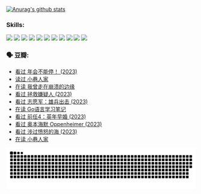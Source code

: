 
[![Anurag's github stats](https://github-readme-stats.vercel.app/api?username=w940853815)](https://github.com/anuraghazra/github-readme-stats)

### Skills:

<code><img height="32" src="https://cdn.jsdelivr.net/npm/simple-icons@v5/icons/python.svg"></code>
<code><img height="32" src="https://cdn.jsdelivr.net/npm/simple-icons@v5/icons/javascript.svg"></code>
<code><img height="32" src="https://cdn.jsdelivr.net/npm/simple-icons@v5/icons/django.svg"></code>
<code><img height="32" src="https://cdn.jsdelivr.net/npm/simple-icons@v5/icons/flask.svg"></code>
<code><img height="32" src="https://cdn.jsdelivr.net/npm/simple-icons@v5/icons/vuetify.svg"></code>
<code><img height="32" src="https://cdn.jsdelivr.net/npm/simple-icons@v5/icons/git.svg"></code>
<code><img height="32" src="https://cdn.jsdelivr.net/npm/simple-icons@v5/icons/docker.svg"></code>
<code><img height="32" src="https://cdn.jsdelivr.net/npm/simple-icons@v5/icons/postgresql.svg"></code>
<code><img height="32" src="https://cdn.jsdelivr.net/npm/simple-icons@v5/icons/elasticsearch.svg"></code>
<code><img height="32" src="https://cdn.jsdelivr.net/npm/simple-icons@v5/icons/macos.svg"></code>
<code><img height="32" src="https://cdn.jsdelivr.net/npm/simple-icons@v5/icons/linux.svg"></code>

### 🗣 豆瓣:

<!-- DOUBAN-ACTIVITIES:START -->
- [看过 年会不能停！‎ (2023)](https://www.douban.com/people/136069238/status/4498582002/?_i=05824921)
- [读过 小巷人家](https://www.douban.com/people/136069238/status/4489290935/?_i=05824921)
- [在读 我曾走在崩溃的边缘](https://www.douban.com/people/136069238/status/4489290559/?_i=05824921)
- [看过 拯救嫌疑人‎ (2023)](https://www.douban.com/people/136069238/status/4477421513/?_i=05824921)
- [看过 志愿军：雄兵出击‎ (2023)](https://www.douban.com/people/136069238/status/4465247367/?_i=05824921)
- [在读 Go语言学习笔记](https://www.douban.com/people/136069238/status/4459852901/?_i=05824921)
- [看过 前任4：英年早婚‎ (2023)](https://www.douban.com/people/136069238/status/4458320768/?_i=05824921)
- [看过 奥本海默 Oppenheimer‎ (2023)](https://www.douban.com/people/136069238/status/4454740976/?_i=05824921)
- [看过 涉过愤怒的海‎ (2023)](https://www.douban.com/people/136069238/status/4449502811/?_i=05824921)
- [在读 小巷人家](https://www.douban.com/people/136069238/status/4445749134/?_i=05824921)
<!-- DOUBAN-ACTIVITIES:END -->


![Snake animation](https://raw.githubusercontent.com/w940853815/w940853815/output/github-contribution-grid-snake.svg)

<!--
**w940853815/w940853815** is a ✨ _special_ ✨ repository because its `README.md` (this file) appears on your GitHub profile.

Here are some ideas to get you started:

- 🔭 I’m currently working on ...
- 🌱 I’m currently learning ...
- 👯 I’m looking to collaborate on ...
- 🤔 I’m looking for help with ...
- 💬 Ask me about ...
- 📫 How to reach me: ...
- 😄 Pronouns: ...
- ⚡ Fun fact: ...
-->
